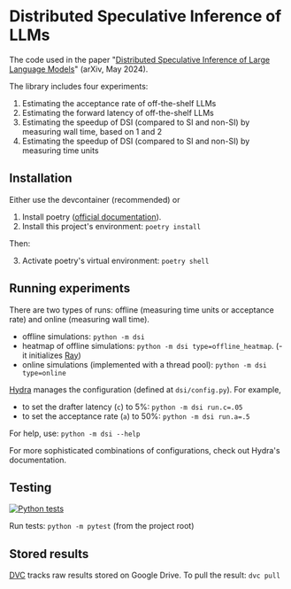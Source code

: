 # Distributed Speculative Inference of LLMs

The code used in the paper "[Distributed Speculative Inference of Large Language Models](https://arxiv.org/abs/2405.14105)" (arXiv, May 2024).

The library includes four experiments:
1. Estimating the acceptance rate of off-the-shelf LLMs
2. Estimating the forward latency of off-the-shelf LLMs
3. Estimating the speedup of DSI (compared to SI and non-SI) by measuring wall time, based on 1 and 2
4. Estimating the speedup of DSI (compared to SI and non-SI) by measuring time units

## Installation

Either use the devcontainer (recommended) or

1. Install poetry ([official documentation](https://python-poetry.org/docs/#installation)).
2. Install this project's environment: `poetry install`

Then:

3. Activate poetry's virtual environment: `poetry shell`

## Running experiments

There are two types of runs: offline (measuring time units or acceptance rate) and online (measuring wall time).

- offline simulations: `python -m dsi`
- heatmap of offline simulations: `python -m dsi type=offline_heatmap`. (- it initializes [Ray](https://docs.ray.io/en/latest/ray-core/walkthrough.html))
- online simulations (implemented with a thread pool): `python -m dsi type=online`

[Hydra](https://hydra.cc/docs/intro/) manages the configuration (defined at `dsi/config.py`). For example,
- to set the drafter latency (`c`) to 5%: `python -m dsi run.c=.05`
- to set the acceptance rate (`a`) to 50%:
`python -m dsi run.a=.5`

For help, use:
`python -m dsi --help`

For more sophisticated combinations of configurations, check out Hydra's documentation.

## Testing

[![Python tests](https://github.com/keyboardAnt/distributed-speculative-inference/actions/workflows/python-tests.yaml/badge.svg)](https://github.com/keyboardAnt/distributed-speculative-inference/actions/workflows/python-tests.yaml)

Run tests: `python -m pytest` (from the project root)

## Stored results

[DVC](https://dvc.org/doc) tracks raw results stored on Google Drive. To pull the result: `dvc pull`